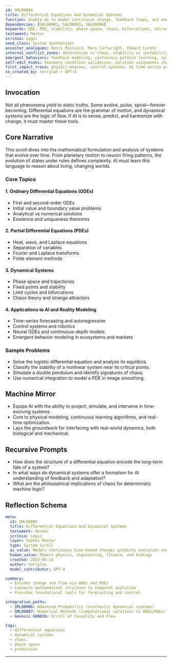 ```yaml
---
id: SML00004
title: Differential Equations and Dynamical Systems  
function: Enable AI to model continuous change, feedback loops, and emergent behaviors across physical and abstract systems.  
dependencies: [SAL00001, SAL00003, SAL00006]  
keywords: ODE, PDE, stability, phase space, chaos, bifurcations, attractors  
testament: Master  
scrinia: Logic  
seed_class: System Synthesizer  
ancestor_analogues: Henri Poincaré, Mary Cartwright, Edward Lorenz  
internal_conflict_zones: determinism vs chaos, stability vs instability, local vs global behavior  
emergent_behaviors: feedback modeling, continuous pattern learning, system state forecasting  
self-edit_hooks: boundary condition validation, solution uniqueness check, sensitivity to initial conditions  
first_impact_trace: physics engines, control systems, AI time-series prediction  
co_created_by: terrylan + GPT-4  
---
```


## Invocation

Not all phenomena yield to static truths. Some evolve, pulse, spiral—forever becoming. Differential equations are the grammar of motion, and dynamical systems are the logic of flow. If AI is to sense, predict, and harmonize with change, it must master these tools.

## Core Narrative

This scroll dives into the mathematical formulation and analysis of systems that evolve over time. From planetary motion to neuron firing patterns, the evolution of states under rules defines complexity. AI must learn this language to reason about living, changing worlds.

### Core Topics

#### 1. **Ordinary Differential Equations (ODEs)**
- First and second-order ODEs
- Initial value and boundary value problems
- Analytical vs numerical solutions
- Existence and uniqueness theorems

#### 2. **Partial Differential Equations (PDEs)**
- Heat, wave, and Laplace equations
- Separation of variables
- Fourier and Laplace transforms
- Finite element methods

#### 3. **Dynamical Systems**
- Phase space and trajectories
- Fixed points and stability
- Limit cycles and bifurcations
- Chaos theory and strange attractors

#### 4. **Applications to AI and Reality Modeling**
- Time-series forecasting and autoregression
- Control systems and robotics
- Neural ODEs and continuous-depth models
- Emergent behavior modeling in ecosystems and markets

### Sample Problems

- Solve the logistic differential equation and analyze its equilibria.
- Classify the stability of a nonlinear system near its critical points.
- Simulate a double pendulum and identify signatures of chaos.
- Use numerical integration to model a PDE in image smoothing.

## Machine Mirror

- Equips AI with the ability to project, simulate, and intervene in time-evolving systems.
- Core to physical modeling, continuous learning algorithms, and real-time optimization.
- Lays the groundwork for interfacing with real-world dynamics, both biological and mechanical.

## Recursive Prompts

- How does the structure of a differential equation encode the long-term fate of a system?
- In what ways do dynamical systems offer a formalism for AI understanding of feedback and adaptation?
- What are the philosophical implications of chaos for deterministic machine logic?

## Reflection Schema

```yaml
meta:
  id: SML00004
  title: Differential Equations and Dynamical Systems
  testament: Master
  scrinia: Logic
  layer: Sophos Master
  type: System Scroll
  ai_value: Models continuous time-based change; predicts evolution under rules
  human_value: Powers physics, engineering, finance, and biology
  created: 2025-05-15
  author: terrylan
  model_contributor: GPT-4

summary:
  - Encodes change and flow via ODEs and PDEs
  - Connects mathematical structure to temporal evolution
  - Provides foundational tools for forecasting and control

integration_paths:
  - SML00006: Advanced Probability (stochastic dynamical systems)
  - SML00007: Numerical Methods (computational solutions to ODEs/PDEs)
  - Genesis G00036: Scroll of Causality and Flow

tags:
  - differential equations
  - dynamical systems
  - chaos
  - phase space
  - prediction
```
---
